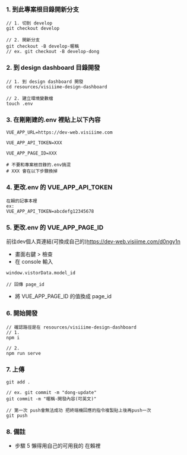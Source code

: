 ### 1. 到此專案根目錄開新分支
```
// 1. 切到 develop
git checkout develop

// 2. 開新分支
git checkout -B develop-暱稱
// ex. git checkout -B develop-dong

```

### 2. 到 design dashboard 目錄開發
```
// 1. 到 design dashboard 開發
cd resources/visiiime-design-dashboard

// 2. 建立環境變數檔
touch .env

```

### 3. 在剛剛建的.env 裡貼上以下內容
```
VUE_APP_URL=https://dev-web.visiiime.com

VUE_APP_API_TOKEN=XXX

VUE_APP_PAGE_ID=XXX

# 不要和專案根目錄的.env搞混
# XXX 會在以下步驟換掉
```

### 4. 更改.env 的 VUE_APP_API_TOKEN
```
在賴的記事本裡
ex:
VUE_APP_API_TOKEN=abcdefg12345678

```

### 5. 更改.env 的 VUE_APP_PAGE_ID
前往dev個人頁連結(可換成自己的)<a href="https://dev-web.visiiime.com/d0ngy1n" target="_blank">https://dev-web.visiiime.com/d0ngy1n</a>
- 畫面右鍵 > 檢查
- 在 console 輸入 
```
window.vistorData.model_id

// 回傳 page_id
```
- 將 VUE_APP_PAGE_ID 的值換成 page_id

### 6. 開始開發
```
// 確認路徑是在 resources/visiiime-design-dashboard
// 1.
npm i

// 2.
npm run serve
```

### 7. 上傳
```
git add .

// ex. git commit -m "dong-update"
git commit -m "暱稱-開發內容(可英文)"

// 第一次 push會無法成功 把終端機回應的指令複製貼上後再push一次
git push

```

### 8. 備註
- 步驟 5 懶得用自己的可用我的 在賴裡
